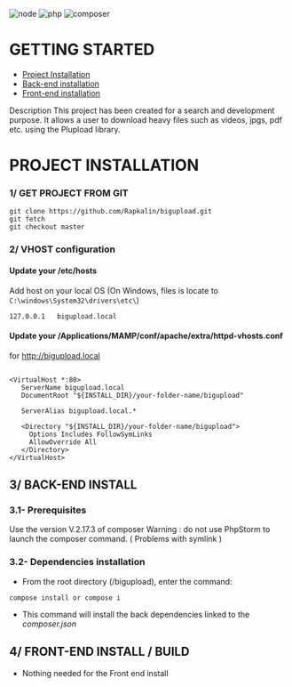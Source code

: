 ![node](https://img.shields.io/badge/nodejs-v8.17.0-83CD29.svg?style=flat-square)
![php](https://img.shields.io/badge/PHP-v8.0-828cb7.svg?style=flat-square)
![composer](https://img.shields.io/badge/Composer-v2.3.7-644D31.svg?style=flat-square)

# GETTING STARTED

* [Project Installation](#installation)
* [Back-end installation](#back-installation)
* [Front-end installation](#front-installation)


Description
This project has been created for a search and development purpose.
It allows a user to download heavy files such as videos, jpgs, pdf etc. using the Plupload library.

# <a name="installation"></a>PROJECT INSTALLATION
### 1/ GET PROJECT FROM GIT

```git
git clone https://github.com/Rapkalin/bigupload.git
git fetch
git checkout master
```

### 2/ VHOST configuration
#### Update your /etc/hosts
Add host on your local OS (On Windows, files is locate to `C:\windows\System32\drivers\etc\`)

```
127.0.0.1   bigupload.local
```

#### Update your /Applications/MAMP/conf/apache/extra/httpd-vhosts.conf
for <http://bigupload.local>

```

<VirtualHost *:80>
   ServerName bigupload.local
   DocumentRoot "${INSTALL_DIR}/your-folder-name/bigupload"

   ServerAlias bigupload.local.*

   <Directory "${INSTALL_DIR}/your-folder-name/bigupload">
     Options Includes FollowSymLinks
     AllowOverride All
   </Directory>
</VirtualHost>

```

## <a name="back-installation"></a> 3/ BACK-END INSTALL
### 3.1- Prerequisites
Use the version V.2.17.3 of composer
Warning : do not use PhpStorm to launch the composer  command.
( Problems with symlink )

### 3.2- Dependencies installation
- From the root directory (/bigupload), enter the command:
```
compose install or compose i
```
- This command will install the back dependencies linked to the *composer.json*


## <a name="front-installation"></a>4/ FRONT-END INSTALL / BUILD
- Nothing needed for the Front end install
